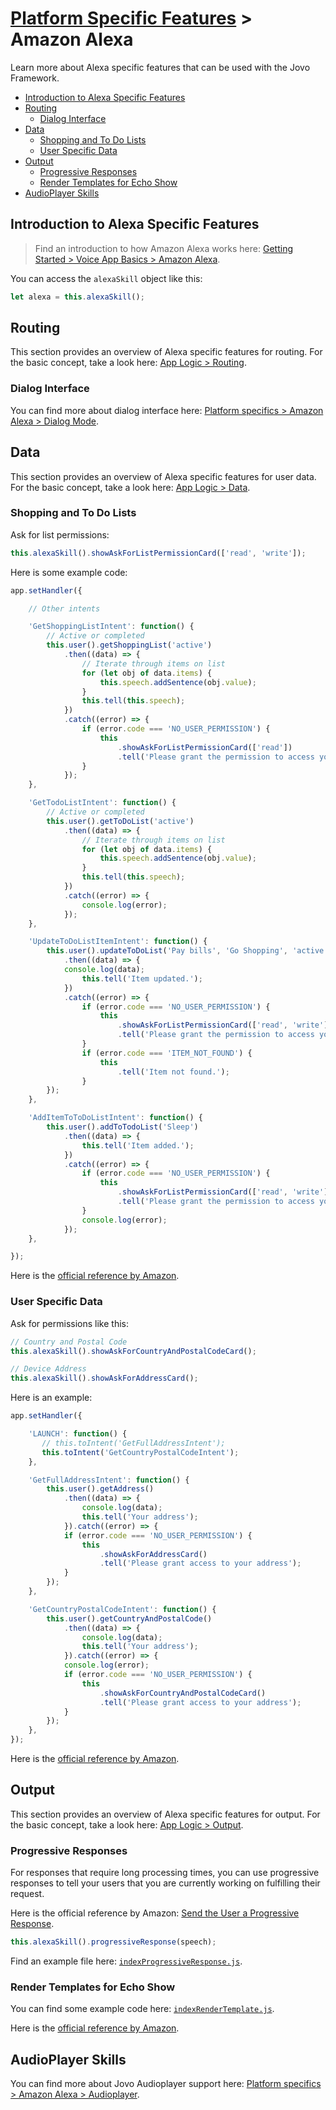 # [Platform Specific Features](../) > Amazon Alexa

Learn more about Alexa specific features that can be used with the Jovo Framework.

* [Introduction to Alexa Specific Features](#introduction-to-alexa-specific-features)
* [Routing](#routing)
  * [Dialog Interface](#dialog-interface)
* [Data](#data)
  * [Shopping and To Do Lists](#shopping-and-to-do-lists)
  * [User Specific Data](#user-specific-data)
* [Output](#output)
  * [Progressive Responses](#progressive-responses)
  * [Render Templates for Echo Show](#render-templates-for-echo-show)
* [AudioPlayer Skills](#audioplayer-skills)

## Introduction to Alexa Specific Features

> Find an introduction to how Amazon Alexa works here: [Getting Started > Voice App Basics > Amazon Alexa](.../01_getting-started/voice-app-basics.md/#amazon-alexa).

You can access the `alexaSkill` object like this:

```javascript
let alexa = this.alexaSkill();
```


## Routing

This section provides an overview of Alexa specific features for routing. For the basic concept, take a look here: [App Logic > Routing](.../04_app-logic/01_routing).

### Dialog Interface

You can find more about dialog interface here: [Platform specifics > Amazon Alexa > Dialog Mode](./dialog.md).


## Data

This section provides an overview of Alexa specific features for user data. For the basic concept, take a look here: [App Logic > Data](.../04_app-logic/02_data).

### Shopping and To Do Lists

Ask for list permissions:

```javascript
this.alexaSkill().showAskForListPermissionCard(['read', 'write']);
```

Here is some example code:

```javascript
app.setHandler({

    // Other intents

    'GetShoppingListIntent': function() {
        // Active or completed
        this.user().getShoppingList('active')
            .then((data) => {
                // Iterate through items on list
                for (let obj of data.items) {
                    this.speech.addSentence(obj.value);
                }
                this.tell(this.speech);
            })
            .catch((error) => {
                if (error.code === 'NO_USER_PERMISSION') {
                    this
                        .showAskForListPermissionCard(['read'])
                        .tell('Please grant the permission to access your lists.');
                }
            });
    },

    'GetTodoListIntent': function() {
        // Active or completed
        this.user().getToDoList('active')
            .then((data) => {
                // Iterate through items on list
                for (let obj of data.items) {
                    this.speech.addSentence(obj.value);
                }
                this.tell(this.speech);
            })
            .catch((error) => {
                console.log(error);
            });
    },

    'UpdateToDoListItemIntent': function() {
        this.user().updateToDoList('Pay bills', 'Go Shopping', 'active')
            .then((data) => {
            console.log(data);
                this.tell('Item updated.');
            })
            .catch((error) => {
                if (error.code === 'NO_USER_PERMISSION') {
                    this
                        .showAskForListPermissionCard(['read', 'write'])
                        .tell('Please grant the permission to access your lists.');
                }
                if (error.code === 'ITEM_NOT_FOUND') {
                    this
                        .tell('Item not found.');
                }
        });
    },

    'AddItemToToDoListIntent': function() {
        this.user().addToTodoList('Sleep')
            .then((data) => {
                this.tell('Item added.');
            })
            .catch((error) => {
                if (error.code === 'NO_USER_PERMISSION') {
                    this
                        .showAskForListPermissionCard(['read', 'write'])
                        .tell('Please grant the permission to access your lists');
                }
                console.log(error);
            });
    },

});
```

Here is the [official reference by Amazon](https://developer.amazon.com/public/solutions/alexa/alexa-skills-kit/docs/access-the-alexa-shopping-and-to-do-lists).


### User Specific Data

Ask for permissions like this:

```javascript
// Country and Postal Code
this.alexaSkill().showAskForCountryAndPostalCodeCard();

// Device Address
this.alexaSkill().showAskForAddressCard();
```

Here is an example:

```javascript
app.setHandler({

    'LAUNCH': function() {
       // this.toIntent('GetFullAddressIntent');
       this.toIntent('GetCountryPostalCodeIntent');
    },

    'GetFullAddressIntent': function() {
        this.user().getAddress()
            .then((data) => {
                console.log(data);
                this.tell('Your address');
            }).catch((error) => {
            if (error.code === 'NO_USER_PERMISSION') {
                this
                    .showAskForAddressCard()
                    .tell('Please grant access to your address');
            }
        });
    },

    'GetCountryPostalCodeIntent': function() {
        this.user().getCountryAndPostalCode()
            .then((data) => {
                console.log(data);
                this.tell('Your address');
            }).catch((error) => {
            console.log(error);
            if (error.code === 'NO_USER_PERMISSION') {
                this
                    .showAskForCountryAndPostalCodeCard()
                    .tell('Please grant access to your address');
            }
        });
    },
});
```

Here is the [official reference by Amazon](https://developer.amazon.com/public/solutions/alexa/alexa-skills-kit/docs/device-address-api).

## Output

This section provides an overview of Alexa specific features for output. For the basic concept, take a look here: [App Logic > Output](.../04_app-logic/03_output).

### Progressive Responses

For responses that require long processing times, you can use progressive responses to tell your users that you are currently working on fulfilling their request.

Here is the official reference by Amazon: [Send the User a Progressive Response](https://developer.amazon.com/docs/custom-skills/send-the-user-a-progressive-response.html).

```javascript
this.alexaSkill().progressiveResponse(speech);
```

Find an example file here: [`indexProgressiveResponse.js`](../../../examples/alexa_specific/indexProgressiveResponse.js).

### Render Templates for Echo Show

You can find some example code here: [`indexRenderTemplate.js`](../../../examples/alexa_specific/indexRenderTemplate.js).

Here is the [official reference by Amazon](https://developer.amazon.com/public/solutions/alexa/alexa-skills-kit/docs/display-interface-reference).


## AudioPlayer Skills

You can find more about Jovo Audioplayer support here: [Platform specifics > Amazon Alexa > Audioplayer](./audioplayer.md).

